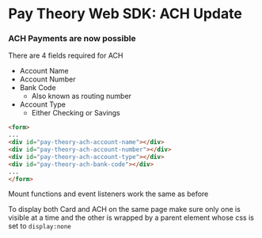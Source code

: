 # Pay Theory Web SDK: ACH Update

### ACH Payments are now possible

There are 4 fields required for ACH
- Account Name
- Account Number
- Bank Code
    - Also known as routing number
- Account Type
    - Either Checking or Savings

```html
<form>
...
<div id="pay-theory-ach-account-name"></div>
<div id="pay-theory-ach-account-number"></div>
<div id="pay-theory-ach-account-type"></div>
<div id="pay-theory-ach-bank-code"></div>
...
</form>
```

Mount functions and event listeners work the same as before

To display both Card and ACH on the same page make sure only one is visible at a time and the other is wrapped by a parent element whose css is set to ``` display:none ```